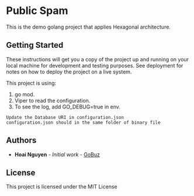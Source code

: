 # Public Spam

This is the demo golang project that applies Hexagonal architecture.

## Getting Started

These instructions will get you a copy of the project up and running on your local machine for development and testing purposes. See deployment for notes on how to deploy the project on a live system.

This project is using:
 1. go mod. 
 2. Viper to read the configuration. 
 3. To see the log, add GO_DEBUG=true in env.
 
 ```
Update the Database URI in configuration.json
configuration.json should in the same folder of binary file
 ```
 
## Authors

* **Hoai Nguyen** - *Initial work* - [GoBuz](https://github.com/gobuz/spamphone)

## License

This project is licensed under the MIT License


